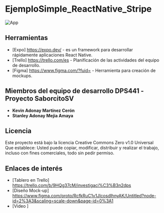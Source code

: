 # EjemploSimple_ReactNative_Stripe

![App](https://user-images.githubusercontent.com/90873838/163700058-14ce3a32-155b-4d42-a19f-dc6e7361538a.PNG)

## Herramientas

* [Expo] https://expo.dev/ - es un framework para desarrollar rápidamente aplicaciones React Native.
* [Trello] https://trello.com/es - Planificación de las actividades del equipo de desarrollo.
* [Figma] https://www.figma.com/?fuid= - Herramienta para creación de mockups.

## Miembros del equipo de desarrollo DPS441 -Proyecto SaborcitoSV

* **Kevin Adonay Martínez Cerón** 
* **Stanley Adonay Mejia Amaya** 

## Licencia

Este proyecto está bajo la licencia Creative Commons Zero v1.0 Universal
Que establece:
Usted puede copiar, modificar, distribuir y realizar el trabajo, incluso con fines comerciales, todo sin pedir permiso.

## Enlaces de interés

* [Tablero en Trello] https://trello.com/b/9HQg37cM/investigaci%C3%B3n2dps
* [Diseño Mock-up] https://www.figma.com/proto/RcfkRuC1v1JIcosdlhnyAK/Untitled?node-id=2%3A3&scaling=scale-down&page-id=0%3A1
* [Video ] 
